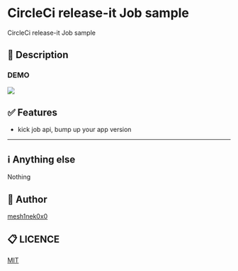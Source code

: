 # CircleCi release-it Job sample

CircleCi release-it Job sample

## :pushpin: Description

### DEMO

![](./sample.png)
<!-- add gif image if you like -->

## :white_check_mark: Features
<!-- list up your product features. -->
- kick job api, bump up your app version

---

## :information_source: Anything else
Nothing

## :pencil: Author
[mesh1nek0x0](https://github.com/mesh1neko)

## :clipboard: LICENCE
[MIT](https://github.com/mesh1neko/README-templates/blob/master/LICENSE)